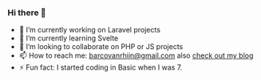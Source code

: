 ### Hi there 👋

- 🔭 I’m currently working on Laravel projects
- 🌱 I’m currently learning Svelte
- 👯 I’m looking to collaborate on PHP or JS projects
- 📫 How to reach me: barcovanrhijn@gmail.com also [check out my blog](https://barcovanrhijn.github.io)
- ⚡ Fun fact: I started coding in Basic when I was 7.
